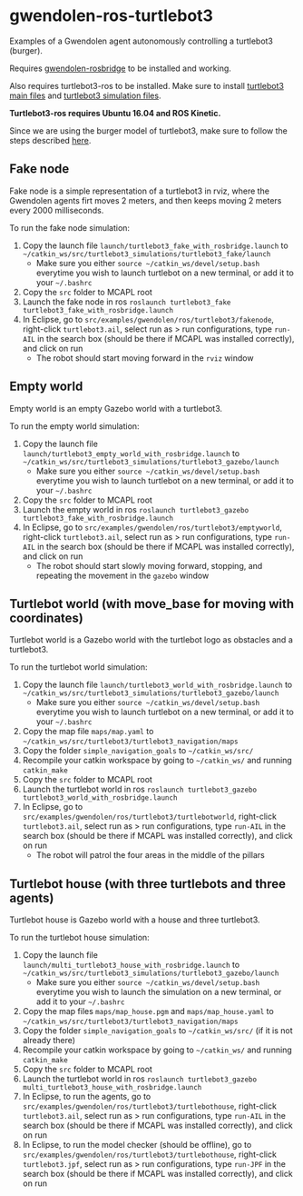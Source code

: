 # gwendolen-ros-turtlebot3
Examples of a Gwendolen agent autonomously controlling a turtlebot3 (burger).

Requires [gwendolen-rosbridge](https://github.com/autonomy-and-verification-uol/gwendolen-rosbridge) to be installed and working.

Also requires turtlebot3-ros to be installed. Make sure to install [turtlebot3 main files](http://emanual.robotis.com/docs/en/platform/turtlebot3/pc_setup/) and [turtlebot3 simulation files](http://emanual.robotis.com/docs/en/platform/turtlebot3/simulation/).

**Turtlebot3-ros requires Ubuntu 16.04 and ROS Kinetic.**

Since we are using the burger model of turtlebot3, make sure to follow the steps described [here](http://emanual.robotis.com/docs/en/platform/turtlebot3/export_turtlebot3_model/).

## Fake node 
Fake node is a simple representation of a turtlebot3 in rviz, where the Gwendolen agents firt moves 2 meters, and then keeps moving 2 meters every 2000 milliseconds.

To run the fake node simulation:
1. Copy the launch file `launch/turtlebot3_fake_with_rosbridge.launch` to `~/catkin_ws/src/turtlebot3_simulations/turtlebot3_fake/launch`
   * Make sure you either `source ~/catkin_ws/devel/setup.bash` everytime you wish to launch turtlebot on a new terminal, or add it to your `~/.bashrc`
2. Copy the `src` folder to MCAPL root
3. Launch the fake node in ros `roslaunch turtlebot3_fake turtlebot3_fake_with_rosbridge.launch`
4. In Eclipse, go to `src/examples/gwendolen/ros/turtlebot3/fakenode`, right-click `turtlebot3.ail`, select run as > run configurations, type `run-AIL` in the search box (should be there if MCAPL was installed correctly), and click on run
   * The robot should start moving forward in the `rviz` window

## Empty world
Empty world is an empty Gazebo world with a turtlebot3.

To run the empty world simulation:
1. Copy the launch file `launch/turtlebot3_empty_world_with_rosbridge.launch` to `~/catkin_ws/src/turtlebot3_simulations/turtlebot3_gazebo/launch`
   * Make sure you either `source ~/catkin_ws/devel/setup.bash` everytime you wish to launch turtlebot on a new terminal, or add it to your `~/.bashrc`
2. Copy the `src` folder to MCAPL root
3. Launch the empty world in ros `roslaunch turtlebot3_gazebo turtlebot3_fake_with_rosbridge.launch`
4. In Eclipse, go to `src/examples/gwendolen/ros/turtlebot3/emptyworld`, right-click `turtlebot3.ail`, select run as > run configurations, type `run-AIL` in the search box (should be there if MCAPL was installed correctly), and click on run
   * The robot should start slowly moving forward, stopping, and repeating the movement in the `gazebo` window

## Turtlebot world (with move_base for moving with coordinates)
Turtlebot world is a Gazebo world with the turtlebot logo as obstacles and a turtlebot3.

To run the turtlebot world simulation:
1. Copy the launch file `launch/turtlebot3_world_with_rosbridge.launch` to `~/catkin_ws/src/turtlebot3_simulations/turtlebot3_gazebo/launch`
   * Make sure you either `source ~/catkin_ws/devel/setup.bash` everytime you wish to launch turtlebot on a new terminal, or add it to your `~/.bashrc`
2. Copy the map file `maps/map.yaml` to `~/catkin_ws/src/turtlebot3/turtlebot3_navigation/maps`
3. Copy the folder `simple_navigation_goals` to `~/catkin_ws/src/`
4. Recompile your catkin workspace by going to `~/catkin_ws/` and running `catkin_make`
5. Copy the `src` folder to MCAPL root
6. Launch the turtlebot world in ros `roslaunch turtlebot3_gazebo turtlebot3_world_with_rosbridge.launch`
7. In Eclipse, go to `src/examples/gwendolen/ros/turtlebot3/turtlebotworld`, right-click `turtlebot3.ail`, select run as > run configurations, type `run-AIL` in the search box (should be there if MCAPL was installed correctly), and click on run
   * The robot will patrol the four areas in the middle of the pillars

## Turtlebot house (with three turtlebots and three agents)
Turtlebot house is Gazebo world with a house and three turtlebot3.

To run the turtlebot house simulation:
1. Copy the launch file `launch/multi_turtlebot3_house_with_rosbridge.launch` to `~/catkin_ws/src/turtlebot3_simulations/turtlebot3_gazebo/launch`
   * Make sure you either `source ~/catkin_ws/devel/setup.bash` everytime you wish to launch the simulation on a new terminal, or add it to your `~/.bashrc`
2. Copy the map files `maps/map_house.pgm` and `maps/map_house.yaml` to `~/catkin_ws/src/turtlebot3/turtlebot3_navigation/maps`
3. Copy the folder `simple_navigation_goals` to `~/catkin_ws/src/` (if it is not already there)
4. Recompile your catkin workspace by going to `~/catkin_ws/` and running `catkin_make`
5. Copy the `src` folder to MCAPL root
6. Launch the turtlebot world in ros `roslaunch turtlebot3_gazebo multi_turtlebot3_house_with_rosbridge.launch`
7. In Eclipse, to run the agents, go to `src/examples/gwendolen/ros/turtlebot3/turtlebothouse`, right-click `turtlebot3.ail`, select run as > run configurations, type `run-AIL` in the search box (should be there if MCAPL was installed correctly), and click on run
8. In Eclipse, to run the model checker (should be offline), go to `src/examples/gwendolen/ros/turtlebot3/turtlebothouse`, right-click `turtlebot3.jpf`, select run as > run configurations, type `run-JPF` in the search box (should be there if MCAPL was installed correctly), and click on run
